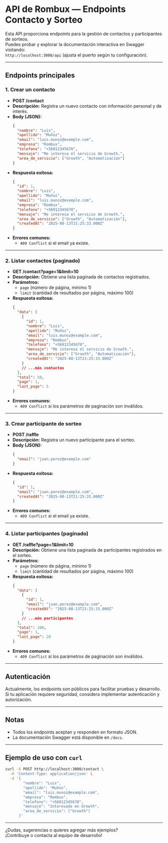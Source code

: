 # API de Rombux — Endpoints Contacto y Sorteo

Esta API proporciona endpoints para la gestión de contactos y participantes de sorteos.  
Puedes probar y explorar la documentación interactiva en Swagger visitando:  
`http://localhost:3000/api` (ajusta el puerto según tu configuración).

---

## Endpoints principales

### 1. **Crear un contacto**

- **POST /contact**
- **Descripción:** Registra un nuevo contacto con información personal y de interés.
- **Body (JSON):**
  ```json
  {
    "nombre": "Luis",
    "apellido": "Muñoz",
    "email": "luis.munoz@example.com",
    "empresa": "Rombux",
    "telefono": "+56912345678",
    "mensaje": "Me interesa el servicio de Growth.",
    "area_de_servicio": ["Growth", "Automatización"]
  }
  ```
- **Respuesta exitosa:**
  ```json
  {
    "id": 1,
    "nombre": "Luis",
    "apellido": "Muñoz",
    "email": "luis.munoz@example.com",
    "empresa": "Rombux",
    "telefono": "+56912345678",
    "mensaje": "Me interesa el servicio de Growth.",
    "area_de_servicio": ["Growth", "Automatización"],
    "createdAt": "2025-08-13T21:25:33.000Z"
  }
  ```
- **Errores comunes:**
  - `409 Conflict` si el email ya existe.

---

### 2. **Listar contactos (paginado)**

- **GET /contact?page=1&limit=10**
- **Descripción:** Obtiene una lista paginada de contactos registrados.
- **Parámetros:**
  - `page` (número de página, mínimo 1)
  - `limit` (cantidad de resultados por página, máximo 100)
- **Respuesta exitosa:**
  ```json
  {
    "data": [
      {
        "id": 1,
        "nombre": "Luis",
        "apellido": "Muñoz",
        "email": "luis.munoz@example.com",
        "empresa": "Rombux",
        "telefono": "+56912345678",
        "mensaje": "Me interesa el servicio de Growth.",
        "area_de_servicio": ["Growth", "Automatización"],
        "createdAt": "2025-08-13T21:25:33.000Z"
      }
      // ...más contactos
    ],
    "total": 50,
    "page": 1,
    "last_page": 5
  }
  ```
- **Errores comunes:**
  - `409 Conflict` si los parámetros de paginación son inválidos.

---

### 3. **Crear participante de sorteo**

- **POST /raffle**
- **Descripción:** Registra un nuevo participante para el sorteo.
- **Body (JSON):**
  ```json
  {
    "email": "juan.perez@example.com"
  }
  ```
- **Respuesta exitosa:**
  ```json
  {
    "id": 1,
    "email": "juan.perez@example.com",
    "createdAt": "2025-08-13T21:25:33.000Z"
  }
  ```
- **Errores comunes:**
  - `409 Conflict` si el email ya existe.

---

### 4. **Listar participantes (paginado)**

- **GET /raffle?page=1&limit=10**
- **Descripción:** Obtiene una lista paginada de participantes registrados en el sorteo.
- **Parámetros:**
  - `page` (número de página, mínimo 1)
  - `limit` (cantidad de resultados por página, máximo 100)
- **Respuesta exitosa:**
  ```json
  {
    "data": [
      {
        "id": 1,
        "email": "juan.perez@example.com",
        "createdAt": "2025-08-13T21:25:33.000Z"
      }
      // ...más participantes
    ],
    "total": 200,
    "page": 1,
    "last_page": 20
  }
  ```
- **Errores comunes:**
  - `409 Conflict` si los parámetros de paginación son inválidos.

---

## Autenticación

Actualmente, los endpoints son públicos para facilitar pruebas y desarrollo.  
Si tu aplicación requiere seguridad, considera implementar autenticación y autorización.

---

## Notas

- Todos los endpoints aceptan y responden en formato JSON.
- La documentación Swagger está disponible en `/docs`.

---

## Ejemplo de uso con `curl`

```bash
curl -X POST http://localhost:3000/contact \
  -H 'Content-Type: application/json' \
  -d '{
        "nombre": "Luis",
        "apellido": "Muñoz",
        "email": "luis.munoz@example.com",
        "empresa": "Rombux",
        "telefono": "+56912345678",
        "mensaje": "Interesado en Growth",
        "area_de_servicio": ["Growth"]
      }'
```

---

¿Dudas, sugerencias o quieres agregar más ejemplos?  
¡Contribuye o contacta al equipo de desarrollo!
